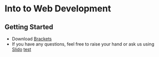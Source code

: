 # Into to Web Development
## Getting Started
- Download [Brackets](http://brackets.io/)
- If you have any questions, feel free to raise your hand or ask us using [Slido](https://www.sli.do/)
<a download="custom-filename.zip" href="/test.zip" title="ImageName">test</a>
